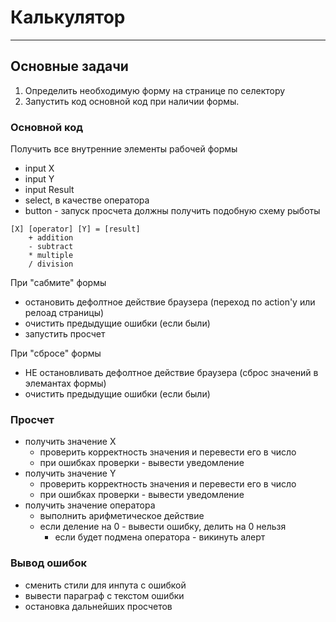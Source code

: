 # Калькулятор
-------------

## Основные задачи

1. Определить необходимую форму на странице по селектору
2. Запустить код основной код при наличии формы.


### Основной код

Получить все внутренние элементы рабочей формы

- input X
- input Y
- input Result
- select, в качестве оператора
- button - запуск просчета
должны получить подобную схему рыботы

```
[X] [operator] [Y] = [result]
    + addition
    - subtract
    * multiple        
    / division
```

При "сабмите" формы

- остановить дефолтное действие браузера (переход по action'у или релоад страницы)
- очистить предыдущие ошибки (если были)
- запустить просчет


При "сбросе" формы

- НЕ остановливать дефолтное действие браузера (сброс значений в элемантах формы)
- очистить предыдущие ошибки (если были)


### Просчет

- получить значение X
	- проверить корректность значения и перевести его в число
	- при ошибках проверки - вывести уведомление
- получить значение Y
	- проверить корректность значения и перевести его в число
	- при ошибках проверки - вывести уведомление
- получить значение оператора
	- выполнить арифметическое действие
	- если деление на 0 - вывести ошибку, делить на 0 нельзя
        - если будет подмена оператора - викинуть алерт


### Вывод ошибок

- сменить стили для инпута с ошибкой
- вывести параграф с текстом ошибки
- остановка дальнейших просчетов
